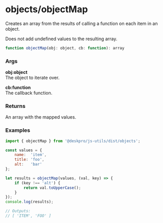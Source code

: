 objects/objectMap
=================
Creates an array from the results of calling a function on each item in an object.

Does not add undefined values to the resulting array.

```js
function objectMap(obj: object, cb: function): array
```

### Args

**obj:object**  
The object to iterate over.

**cb:function**  
The callback function.

### Returns
An array with the mapped values.


### Examples

```js
import { objectMap } from '@deskpro/js-utils/dist/objects';

const values = {
    name:  'item',
    title: 'foo',
    alt:   'bar'
};

let results = objectMap(values, (val, key) => {
    if (key !== 'alt') {
        return val.toUpperCase();
    }
});
console.log(results);

// Outputs:
// [ 'ITEM', 'FOO' ]
```
